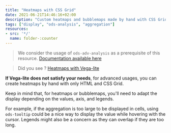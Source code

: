 ```yaml
---
title: "Heatmaps with CSS Grid"
date: 2021-06-21T14:46:16+02:00
description: "Custom heatmaps and bubblemaps made by hand with CSS Grid layout and HTML"
tags: ["display", "ods-analysis", "aggregation"]
resources:
- src: '*/'
  name: folder-:counter
---
```


> We consider the usage of `ods-adv-analysis` as a prerequisite of this resource.
> [Documentation available here](https://help.opendatasoft.com/widgets/#/api/ods-widgets.directive:odsAdvAnalysis)

> Did you see ? [Heatmaps with Vega-lite](/widget-tricks/heatmaps-vegalite) 

**If Vega-lite does not satisfy your needs**, for advanced usages, you can create heatmaps by hand with only HTML and CSS Grid.

Keep in mind that, for heatmaps or bubblemaps, you'll need to adapt the display depending on the values, axis, and legends. 

For example, if the aggregation is too large to be displayed in cells, using `ods-tooltip` could be a nice way to display the value while hovering with the cursor.
Legends might also be a concern as they can overlap if they are too long.